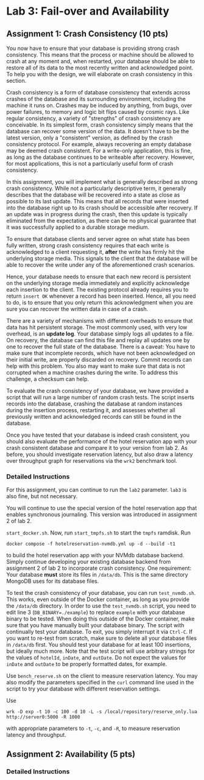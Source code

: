 # Lab 3: Fail-over and Availability

## Assignment 1: Crash Consistency (10 pts)

You now have to ensure that your database is providing strong crash
consistency. This means that the process or machine should be allowed
to crash at any moment and, when restarted, your database should be
able to restore all of its data to the most recently written and
acknowledged point. To help you with the design, we will elaborate on
crash consistency in this section.

Crash consistency is a form of database consistency that extends
across crashes of the database and its surrounding environment,
including the machine it runs on. Crashes may be induced by anything,
from bugs, over power failures, to memory and logic bit flips caused
by cosmic rays. Like regular consistency, a variety of "strengths" of
crash consistency are conceivable. In its simplest form, crash
consistency simply means that the database can recover some version of
the data. It doesn't have to be the latest version, only a
"consistent" version, as defined by the crash consistency
protocol. For example, always recovering an empty database may be
deemed crash consistent. For a write-only application, this is fine,
as long as the database continues to be writeable after
recovery. However, for most applications, this is not a particularly
useful form of crash consistency.

In this assignment, you will implement what is generally described as
strong crash consistency. While not a particularly descriptive term,
it generally describes that the database will be recovered into a
state as close as possible to its last update. This means that all
records that were inserted into the database right up to its crash
should be accessible after recovery. If an update was in progress
during the crash, then this update is typically eliminated from the
expectation, as there can be no physical guarantee that it was
successfully applied to a durable storage medium.

To ensure that database clients and server agree on what state has
been fully written, strong crash consistency requires that each write
is acknowledged to a client requesting it, **after** the write has
firmly hit the underlying storage media. This signals to the client
that the database will be able to recover the write under any of the
aforementioned crash scenarios.

Hence, your database needs to ensure that each new record is
persistent on the underlying storage media immediately and explicitly
acknowledge each insertion to the client. The existing protocol
already requires you to return `insert OK` whenever a record has been
inserted. Hence, all you need to do, is to ensure that you only return
this acknowledgment when you are sure you can recover the written data
in case of a crash.

There are a variety of mechanisms with different overheads to ensure
that data has hit persistent storage. The most commonly used, with
very low overhead, is an **update log**. Your database simply logs all
updates to a file. On recovery, the database can find this file and
replay all updates one by one to recover the full state of the
database. There is a caveat: You have to make sure that incomplete
records, which have not been acknowledged on their initial write, are
properly discarded on recovery. Commit records can help with this
problem. You also may want to make sure that data is not corrupted
when a machine crashes during the write. To address this challenge, a
checksum can help.

To evaluate the crash consistency of your database, we have provided a
script that will run a large number of random crash tests. The script
inserts records into the database, crashing the database at random
instances during the insertion process, restarting it, and assesses
whether all previously written and acknowledged records can still be
found in the database.

Once you have tested that your database is indeed crash consistent,
you should also evaluate the performance of the hotel reservation app
with your crash consistent database and compare it to your version
from lab 2. As before, you should investigate reservation latency, but
also draw a latency over throughput graph for reservations via the
`wrk2` benchmark tool.

### Detailed Instructions

For this assignment, you can continue to run the `lab2`
parameter. `lab3` is also fine, but not necessary.

You will continue to use the special version of the hotel reservation
app that enables synchronous journaling. This version was introduced
in assignment 2 of lab 2.

`start_docker.sh`. Now, run `start_tmpfs.sh` to start the `tmpfs`
ramdisk. Run

```console
docker compose -f hotelreservation-nvmdb.yml up -d --build -t1
```

to build the hotel reservation app with your NVMdb database
backend. Simply continue developing your existing database backend
from assignment 2 of lab 2 to incorporate crash consistency. One
requirement: Your database **must** store its files in
`/data/db`. This is the same directory MongoDB uses for its database
files.

To test the crash consistency of your database, you can run
`test_nvmdb.sh`. This works, even outside of the Docker container, as
long as you provide the `/data/db` directory. In order to use the
`test_nvmdb.sh` script, you need to edit line 3
(`DB_BINARY=./example`) to replace `example` with your database binary
to be tested. When doing this outside of the Docker container, make
sure that you have manually built your database binary. The script
with continually test your database. To exit, you simply interrupt it
via `Ctrl-C`. If you want to re-test from scratch, make sure to delete
all your database files in `/data/db` first. You should test your
database for at least 100 insertions, but ideally much more. Note that
the test script will use arbitrary strings for the values of
`hotelId`, `inDate`, and `outDate`. Do not expect the values for
`inDate` and `outDate` to be properly formatted dates, for example.

Use `bench_reserve.sh` on the client to measure reservation
latency. You may also modify the parameters specified in the `curl`
command line used in the script to try your database with different
reservation settings.

Use

```console
wrk -D exp -t 10 -c 100 -d 10 -L -s /local/repository/reserve_only.lua http://server0:5000 -R 1000
```

with appropriate parameters to `-t`, `-c`, and `-R`, to measure
reservation latency and throughput.

## Assignment 2: Availability (5 pts)



### Detailed Instructions

